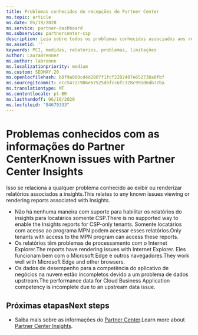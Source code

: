 ```yaml
---
title: Problemas conhecidos do recepções do Partner Center
ms.topic: article
ms.date: 05/19/2020
ms.service: partner-dashboard
ms.subservice: partnercenter-csp
description: Leia sobre todos os problemas conhecidos associados aos relatórios de PCI (Partner Center insights).
ms.assetid: ''
keywords: PCI, medidas, relatórios, problemas, limitações
author: LauraBrenner
ms.author: labrenne
ms.localizationpriority: medium
ms.custom: SEOMAY.20
ms.openlocfilehash: b8f9a068cd4d2807f1fcf2202487e652738a8fbf
ms.sourcegitcommit: ecc5472c986e67525dbfcc6fc328c991d6db77ba
ms.translationtype: MT
ms.contentlocale: pt-BR
ms.lasthandoff: 06/10/2020
ms.locfileid: "84679333"
---
```

# <a name="known-issues-with-partner-center-insights"></a><span data-ttu-id="2837f-104">Problemas conhecidos com as informações do Partner Center</span><span class="sxs-lookup"><span data-stu-id="2837f-104">Known issues with Partner Center Insights</span></span>

<span data-ttu-id="2837f-105">Isso se relaciona a qualquer problema conhecido ao exibir ou renderizar relatórios associados a insights.</span><span class="sxs-lookup"><span data-stu-id="2837f-105">This relates to any known issues viewing or rendering reports associated with Insights.</span></span>

- <span data-ttu-id="2837f-106">Não há nenhuma maneira com suporte para habilitar os relatórios do insights para locatários somente CSP.</span><span class="sxs-lookup"><span data-stu-id="2837f-106">There is no supported way to enable the Insights reports for CSP-only tenants.</span></span> <span data-ttu-id="2837f-107">Somente locatários com acesso ao programa MPN podem acessar esses relatórios.</span><span class="sxs-lookup"><span data-stu-id="2837f-107">Only tenants with access to the MPN program can access these reports.</span></span>
- <span data-ttu-id="2837f-108">Os relatórios têm problemas de processamento com o Internet Explorer.</span><span class="sxs-lookup"><span data-stu-id="2837f-108">The reports have rendering issues with Internet Explorer.</span></span> <span data-ttu-id="2837f-109">Eles funcionam bem com o Microsoft Edge e outros navegadores.</span><span class="sxs-lookup"><span data-stu-id="2837f-109">They work well with Microsoft Edge and other browsers.</span></span>
- <span data-ttu-id="2837f-110">Os dados de desempenho para a competência do aplicativo de negócios na nuvem estão incompletos devido a um problema de dados upstream.</span><span class="sxs-lookup"><span data-stu-id="2837f-110">The performance data for Cloud Business Application competency is incomplete due to an upstream data issue.</span></span>

## <a name="next-steps"></a><span data-ttu-id="2837f-111">Próximas etapas</span><span class="sxs-lookup"><span data-stu-id="2837f-111">Next steps</span></span>

- <span data-ttu-id="2837f-112">Saiba mais sobre as informações do [Partner Center](partner-center-insights.md).</span><span class="sxs-lookup"><span data-stu-id="2837f-112">Learn more about [Partner Center Insights](partner-center-insights.md).</span></span>
